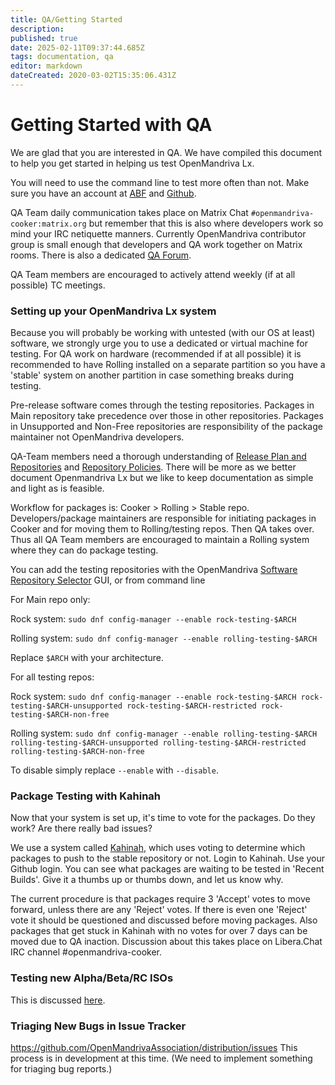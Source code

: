 ```yaml
---
title: QA/Getting Started
description: 
published: true
date: 2025-02-11T09:37:44.685Z
tags: documentation, qa
editor: markdown
dateCreated: 2020-03-02T15:35:06.431Z
---
```


# Getting Started with QA
We are glad that you are interested in QA.
We have compiled this document to help you get started in helping us test OpenMandriva Lx.

You will need to use the command line to test more often than not. Make sure you have an account at [ABF](https://abf.openmandriva.org/) and [Github](https://github.com/OpenMandrivaAssociation).

QA Team daily communication takes place on Matrix Chat `#openmandriva-cooker:matrix.org` but remember that this is also where developers work so mind your IRC netiquette manners. Currently OpenMandriva contributor group is small enough that developers and QA work together on Matrix rooms. There is also a dedicated [QA Forum](https://forum.openmandriva.org/c/en/qa).

QA Team members are encouraged to actively attend weekly (if at all possible) TC meetings.
</br>

### Setting up your OpenMandriva Lx system
Because you will probably be working with untested (with our OS at least) software, we strongly urge you to use a dedicated or virtual machine for testing. For QA work on hardware (recommended if at all possible) it is recommended to have Rolling installed on a separate partition so you have a 'stable' system on another partition in case something breaks during testing.

Pre-release software comes through the testing repositories. Packages in Main repository take precedence over those in other repositories. Packages in Unsupported and Non-Free repositories are responsibility of the package maintainer not OpenMandriva developers.

QA-Team members need a thorough understanding of [Release Plan and Repositories](/policies/release-plan-and-repositories) and [Repository Policies](/policies/repository-policies). There will be more as we better document Openmandriva Lx but we like to keep documentation as simple and light as is feasible.

Workflow for packages is: Cooker > Rolling > Stable repo. Developers/package maintainers are responsible for initiating packages in Cooker and for moving them to Rolling/testing repos. Then QA takes over. Thus all QA Team members are encouraged to maintain a Rolling system where they can do package testing.

You can add the testing repositories with the OpenMandriva [Software Repository Selector](/policies/repositories-tldr) GUI, or from command line

For Main repo only:

Rock system:
`sudo dnf config-manager --enable rock-testing-$ARCH`

Rolling system:
`sudo dnf config-manager --enable rolling-testing-$ARCH`

Replace `$ARCH` with your architecture.

For all testing repos:

Rock system:
`sudo dnf config-manager --enable rock-testing-$ARCH rock-testing-$ARCH-unsupported rock-testing-$ARCH-restricted rock-testing-$ARCH-non-free`

Rolling system:
`sudo dnf config-manager --enable rolling-testing-$ARCH rolling-testing-$ARCH-unsupported rolling-testing-$ARCH-restricted rolling-testing-$ARCH-non-free`

To disable simply replace `--enable` with `--disable`.
</br>

### Package Testing with Kahinah
Now that your system is set up, it's time to vote for the packages. Do they work? Are there really bad issues?

We use a system called [Kahinah](https://kahinah.tsn.sh/), which uses voting to determine which packages to push to the stable repository or not.
Login to Kahinah. Use your Github login.
You can see what packages are waiting to be tested in 'Recent Builds'. Give it a thumbs up or thumbs down, and let us know why.

The current procedure is that packages require 3 'Accept' votes to move forward, unless there are any 'Reject' votes. If there is even one 'Reject' vote it should be questioned and discussed before moving packages. Also packages that get stuck in Kahinah with no votes for over 7 days can be moved due to QA inaction. Discussion about this takes place on Libera.Chat IRC channel #openmandriva-cooker.
</br>

### Testing new Alpha/Beta/RC ISOs
This is discussed [here](/team/qa/release-qa).
</br>

### Triaging New Bugs in Issue Tracker
https://github.com/OpenMandrivaAssociation/distribution/issues
This process is in development at this time. (We need to implement something for triaging bug reports.) 